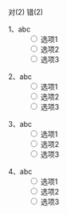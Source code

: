 <div id="c">
    <div data-reactroot="">
    <span>对(2)</span>
    <span>错(2)</span>
        <dl data-status="1" data-v="3">
            <dt>1、abc</dt>
            <dd>
                <input type="radio" name="a" value="1">
                选项1
                </dd>
            <dd>
                <input type="radio" name="a" value="2">
                选项2
                </dd>
            <dd>
                <input type="radio" name="a" value="3">
                    选项3
                </dd></dl>
        <dl data-status="1" data-v="3">
            <dt>2、abc</dt>
            <dd>
                <input type="radio" name="b" value="1">
                    选项1
                </dd>
            <dd>
                <input type="radio" name="b" value="2">
                    选项2
                </dd>
            <dd>
                <input type="radio" name="b" value="3">
                    选项3
                </dd></dl>
        <dl data-status="2" data-v="3">
            <dt>3、abc</dt>
            <dd>
                <input type="radio" name="c" value="1">
                    选项1
                </dd>
            <dd>
                <input type="radio" name="c" value="2">
                    选项2
                </dd>
            <dd>
                <input type="radio" name="c" value="3">
                    选项3
                </dd></dl>
        <dl data-status="2" data-v="3">
            <dt>4、abc</dt>
            <dd>
                <input type="radio" name="d" value="1">
                    选项1
                </dd>
            <dd>
                <input type="radio" name="d" value="2">
                    选项2
                </dd>
            <dd>
                <input type="radio" name="d" value="3">
                    选项3
                </dd></dl>
    </div>
</div>
